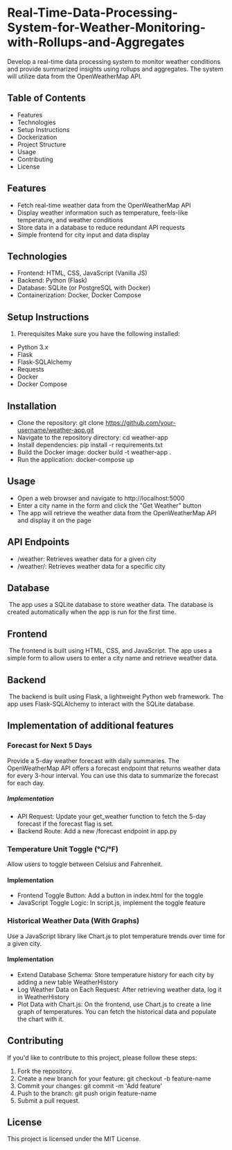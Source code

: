 # Real-Time-Data-Processing-System-for-Weather-Monitoring-with-Rollups-and-Aggregates
Develop a real-time data processing system to monitor weather conditions and provide summarized insights using rollups and aggregates. The system will utilize data from the OpenWeatherMap API.

## Table of Contents
* Features
* Technologies
* Setup Instructions
* Dockerization
* Project Structure
* Usage
* Contributing
* License

## Features
* Fetch real-time weather data from the OpenWeatherMap API
* Display weather information such as temperature, feels-like temperature, and weather conditions
* Store data in a database to reduce redundant API requests
* Simple frontend for city input and data display

## Technologies
* Frontend: HTML, CSS, JavaScript (Vanilla JS)
* Backend: Python (Flask)
* Database: SQLite (or PostgreSQL with Docker)
* Containerization: Docker, Docker Compose

## Setup Instructions
1. Prerequisites
Make sure you have the following installed:

* Python 3.x  
* Flask  
* Flask-SQLAlchemy  
* Requests  
* Docker  
* Docker Compose  

## Installation
* Clone the repository: git clone https://github.com/your-username/weather-app.git
* Navigate to the repository directory: cd weather-app
* Install dependencies: pip install -r requirements.txt
* Build the Docker image: docker build -t weather-app .
* Run the application: docker-compose up

## Usage
* Open a web browser and navigate to http://localhost:5000
* Enter a city name in the form and click the "Get Weather" button
* The app will retrieve the weather data from the OpenWeatherMap API and display it on the page

## API Endpoints
* /weather: Retrieves weather data for a given city
* /weather/<city>: Retrieves weather data for a specific city

## Database
&nbsp;The app uses a SQLite database to store weather data. The database is created automatically when the app is run for the first time.

## Frontend
&nbsp;The frontend is built using HTML, CSS, and JavaScript. The app uses a simple form to allow users to enter a city name and retrieve weather&nbsp;data.

## Backend
&nbsp;The backend is built using Flask, a lightweight Python web framework. The app uses Flask-SQLAlchemy to interact with the SQLite database.

## Implementation of additional features
### Forecast for Next 5 Days
Provide a 5-day weather forecast with daily summaries. The OpenWeatherMap API offers a forecast endpoint that returns weather data for every 3-hour interval. You can use this data to summarize the forecast for each day.  
##### Implementation  
* API Request: Update your get_weather function to fetch the 5-day forecast if the forecast flag is set.  
* Backend Route: Add a new /forecast endpoint in app.py  

### Temperature Unit Toggle (°C/°F)  
Allow users to toggle between Celsius and Fahrenheit.  
#### Implementation  
* Frontend Toggle Button: Add a button in index.html for the toggle  
* JavaScript Toggle Logic: In script.js, implement the toggle feature  

### Historical Weather Data (With Graphs)  
Use a JavaScript library like Chart.js to plot temperature trends over time for a given city.  
#### Implementation  
* Extend Database Schema: Store temperature history for each city by adding a new table WeatherHistory  
* Log Weather Data on Each Request: After retrieving weather data, log it in WeatherHistory  
* Plot Data with Chart.js: On the frontend, use Chart.js to create a line graph of temperatures. You can fetch the historical data and populate the chart with it.  

## Contributing  
If you'd like to contribute to this project, please follow these steps:  
1. Fork the repository.  
2. Create a new branch for your feature: git checkout -b feature-name  
3. Commit your changes: git commit -m 'Add feature'  
4. Push to the branch: git push origin feature-name  
5. Submit a pull request.

## License  
This project is licensed under the MIT License.  
